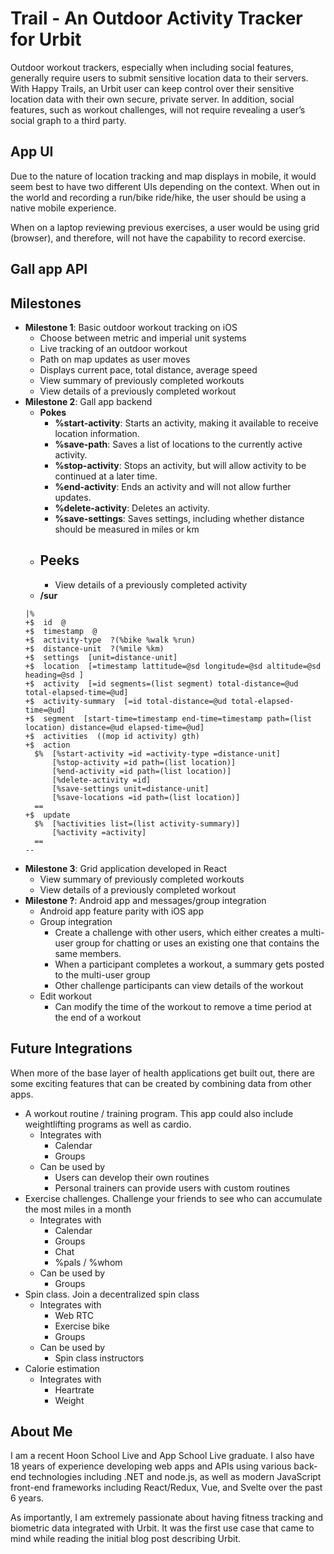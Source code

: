 # Trail - An Outdoor Activity Tracker for Urbit
Outdoor workout trackers, especially when including social features, generally require users to submit sensitive location data to their servers. With Happy Trails, an Urbit user can keep control over their sensitive location data with their own secure, private server. In addition, social features, such as workout challenges, will not require revealing a user’s social graph to a third party.

## App UI
Due to the nature of location tracking and map displays in mobile, it would seem best to have two different UIs depending on the context.
When out in the world and recording a run/bike ride/hike, the user should be using a native mobile experience.

When on a laptop reviewing previous exercises, a user would be using grid (browser), and therefore, will not have the capability to record exercise.

## Gall app API
## Milestones
- **Milestone 1**: Basic outdoor workout tracking on iOS
  - Choose between metric and imperial unit systems
  - Live tracking of an outdoor workout
  - Path on map updates as user moves
  - Displays current pace, total distance, average speed
  - View summary of previously completed workouts
  - View details of a previously completed workout
- **Milestone 2**: Gall app backend
  - **Pokes**
    - **%start-activity**: Starts an activity, making it available to receive location information.
    - **%save-path**: Saves a list of locations to the currently active activity.
    - **%stop-activity**: Stops an activity, but will allow activity to be continued at a later time.
    - **%end-activity**: Ends an activity and will not allow further updates.
    - **%delete-activity**: Deletes an activity.
    - **%save-settings**: Saves settings, including whether distance should be measured in miles or km
  - **Peeks**
    - 
    - View details of a previously completed activity
  - **/sur**
  ```hoon
  |%
  +$  id  @
  +$  timestamp  @
  +$  activity-type  ?(%bike %walk %run)
  +$  distance-unit  ?(%mile %km)
  +$  settings  [unit=distance-unit]
  +$  location  [=timestamp lattitude=@sd longitude=@sd altitude=@sd heading=@sd ]
  +$  activity  [=id segments=(list segment) total-distance=@ud total-elapsed-time=@ud]
  +$  activity-summary  [=id total-distance=@ud total-elapsed-time=@ud]
  +$  segment  [start-time=timestamp end-time=timestamp path=(list location) distance=@ud elapsed-time=@ud]
  +$  activities  ((mop id activity) gth)
  +$  action
    $%  [%start-activity =id =activity-type =distance-unit]
        [%stop-activity =id path=(list location)]
        [%end-activity =id path=(list location)]
        [%delete-activity =id]
        [%save-settings unit=distance-unit]
        [%save-locations =id path=(list location)]
    ==
  +$  update
    $%  [%activities list=(list activity-summary)]
        [%activity =activity]
    ==
  --
  ```
- **Milestone 3**:  Grid application developed in React
  - View summary of previously completed workouts
  - View details of a previously completed workout
- **Milestone ?**: Android app and messages/group integration
  - Android app feature parity with iOS app
  - Group integration
	  - Create a challenge with other users, which either creates a multi-user group for chatting or uses an existing one that contains the same members.
	  - When a participant completes a workout, a summary gets posted to the multi-user group
	  - Other challenge participants can view details of the workout
  - Edit workout
    - Can modify the time of the workout to remove a time period at the end of a workout

## Future Integrations
When more of the base layer of health applications get built out, there are some exciting features that can be created by combining data from other apps.
- A workout routine / training program. This app could also include weightlifting programs as well as cardio.
  - Integrates with
    - Calendar
    - Groups
  - Can be used by
    - Users can develop their own routines
    - Personal trainers can provide users with custom routines
- Exercise challenges. Challenge your friends to see who can accumulate the most miles in a month
  - Integrates with
    - Calendar
    - Groups
    - Chat
    - %pals / %whom
  - Can be used by
    - Groups
- Spin class. Join a decentralized spin class
  - Integrates with
    - Web RTC
    - Exercise bike
    - Groups
  - Can be used by
    - Spin class instructors
- Calorie estimation
  - Integrates with
    - Heartrate
    - Weight

## About Me
I am a recent Hoon School Live and App School Live graduate. I also have 18 years of experience developing web apps and APIs using various back-end technologies including .NET and node.js, as well as modern JavaScript front-end frameworks including React/Redux, Vue, and Svelte over the past 6 years.

As importantly, I am extremely passionate about having fitness tracking and biometric data integrated with Urbit. It was the first use case that came to mind while reading the initial blog post describing Urbit.
